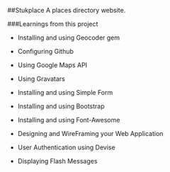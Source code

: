 ##Stukplace A places directory website.

###Learnings from this project

* Installing and using Geocoder gem

* Configuring Github

* Using Google Maps API

* Using Gravatars

* Installing and using Simple Form

* Installing and using Bootstrap

* Installing and using Font-Awesome

* Designing and WireFraming your Web Application

* User Authentication using Devise

* Displaying Flash Messages
